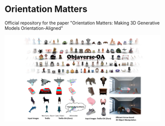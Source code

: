 # Orientation Matters
Official repository for the paper "Orientation Matters: Making 3D Generative Models Orientation-Aligned"

<div align="center">
<img src='assets/teaser.png'></img>
</div>









